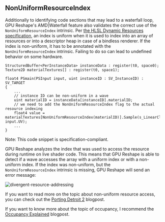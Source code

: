 ﻿## NonUniformResourceIndex

Additionally to identifying code sections that may lead to a waterfall loop, GPU Reshape's AMD|Waterfall feature also validates the correct use of the `NonUniformResourceIndex` intrinsic. Per [the HLSL Dynamic Resources specification](https://microsoft.github.io/DirectX-Specs/d3d/HLSL_SM_6_6_DynamicResources.html), an index is uniform when it is used to index into an array of resources or into a descriptor heap in case of a bindless renderer. If the index is non-uniform, it has to be annotated with the `NonUniformResourceIndex` intrinsic. Failing to do so can lead to undefined behavior on some hardware.

```hlsl
StructuredBuffer<PerInstanceData> instanceData : register(t0, space0);
Texture2D materialTextures[] : register(t0, space1);

float4 PSmain(PSInput input, uint instanceID : SV_InstanceID) : SV_TARGET 
{ 
    ...
    // instance ID can be non-uniform in a wave
    uint materialID = instanceData[instanceID].materialID;
    // we need to add the NonUniformResourceIndex flag to the actual resource indexing
    float4 value = materialTextures[NonUniformResourceIndex(materialID)].Sample(s_LinearClamp, input.UV);
    ...
}
```

Note: This code snippet is specification-compliant.

GPU Reshape analyzes the index that was used to access the resource during runtime on live shader code. This means that GPU Reshape is able to detect if a wave accesses the array with a uniform index or with a non-uniform index. If the index was non-uniform, but the `NonUniformResourceIndex` intrinsic is missing, GPU Reshape will send an error message:

![divergent-resource-addressing](avares://GPUReshape/Resources/WhatsNew/Images/divergent-resource-addressing.png)

If you want to read more on the topic about non-uniform resource access, you can check out the [Porting Detroit 2](https://gpuopen.com/learn/porting-detroit-2/) blogpost.

If you want to know more about the topic of occupancy, I recommend the [Occupancy Explained](https://gpuopen.com/learn/occupancy-explained/) blogpost.

